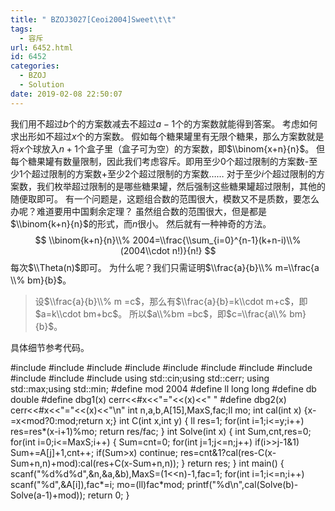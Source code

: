 ```yaml
---
title: " BZOJ3027[Ceoi2004]Sweet\t\t"
tags:
  - 容斥
url: 6452.html
id: 6452
categories:
  - BZOJ
  - Solution
date: 2019-02-08 22:50:07
---
```


我们用不超过$b$个的方案数减去不超过$a-1$个的方案数就能得到答案。 考虑如何求出形如不超过$x$个的方案数。 假如每个糖果罐里有无限个糖果，那么方案数就是将$x$个球放入$n+1$个盒子里（盒子可为空）的方案数，即$\\binom{x+n}{n}$。 但每个糖果罐有数量限制，因此我们考虑容斥。即用至少$0$个超过限制的方案数-至少$1$个超过限制的方案数+至少$2$个超过限制的方案数…… 对于至少$i$个超过限制的方案数，我们枚举超过限制的是哪些糖果罐，然后强制这些糖果罐超过限制，其他的随便取即可。 有一个问题是，这题组合数的范围很大，模数又不是质数，要怎么办呢？难道要用中国剩余定理？ 虽然组合数的范围很大，但是都是$\\binom{k+n}{n}$的形式，而$n$很小。 然后就有一种神奇的方法。 $$ \\binom{k+n}{n}\\% 2004=\\frac{\\sum_{i=0}^{n-1}(k+n-i)\\%(2004\\cdot n!)}{n!} $$ 每次$\\Theta(n)$即可。 为什么呢？我们只需证明$\\frac{a}{b}\\% m=\\frac{a \\% bm}{b}$。

> 设$\\frac{a}{b}\\% m =c$，那么有$\\frac{a}{b}=k\\cdot m+c$，即$a=k\\cdot bm+bc$。 所以$a\\%bm =bc$，即$c=\\frac{a\\% bm}{b}$。

具体细节参考代码。

#include<iostream>
#include<cstdio>
#include<cstdlib>
#include<cmath>
#include<cstring>
#include<string>
#include<algorithm>
#include<queue>
#include<vector>
#include<set>
#include<map>
using std::cin;using std::cerr;
using std::max;using std::min;
#define mod 2004
#define ll long long
#define db double
#define dbg1(x) cerr<<#x<<"="<<(x)<<" "
#define dbg2(x) cerr<<#x<<"="<<(x)<<"\\n"
int n,a,b,A\[15\],MaxS,fac;ll mo;
int cal(int x) {x-=x<mod?0:mod;return x;}
int C(int x,int y)
{
	ll res=1;
	for(int i=1;i<=y;i++) res=res*(x-i+1)%mo;
	return res/fac;
}
int Solve(int x)
{
	int Sum,cnt,res=0;
	for(int i=0;i<=MaxS;i++)
	{
		Sum=cnt=0;
		for(int j=1;j<=n;j++) if(i>>j-1&1) Sum+=A\[j\]+1,cnt++;
		if(Sum>x) continue;
		res=cnt&1?cal(res-C(x-Sum+n,n)+mod):cal(res+C(x-Sum+n,n));
	}
	return res;
}
int main()
{
	scanf("%d%d%d",&n,&a,&b),MaxS=(1<<n)-1,fac=1;
	for(int i=1;i<=n;i++) scanf("%d",&A\[i\]),fac*=i;
	mo=(ll)fac*mod;
	printf("%d\\n",cal(Solve(b)-Solve(a-1)+mod));
	return 0;
}